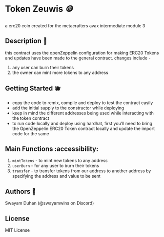 # Token Zeuwis 🪙
a erc20 coin created for the metacrafters avax intermediate module 3

## Description 📓
this contract uses the openZeppelin configuration for making ERC20 Tokens and updates have been made to the general contract.  changes include -
1. any user can burn their tokens
2. the owner can mint more tokens to any address

## Getting Started 🫐
- copy the code to remix, compile and deploy to test the contract easily
- add the initial supply to the constructor while deploying
- keep in mind the different addresses being used while interacting with the token contract
- to run code locally and deploy using hardhat, first you'll need to bring the OpenZeppelin ERC20 Token contract locally and update the import code for the same

## Main Functions :accessibility:
1. `mintTokens` - to mint new tokens to any address
2. `userBurn` - for any user to burn their tokens
3. `transfer` - to transfer tokens from our address to another address by specifying the address and value to be sent

## Authors 🤍
Swayam Duhan (@swayamwins on Discord) 

## License
MIT License 
